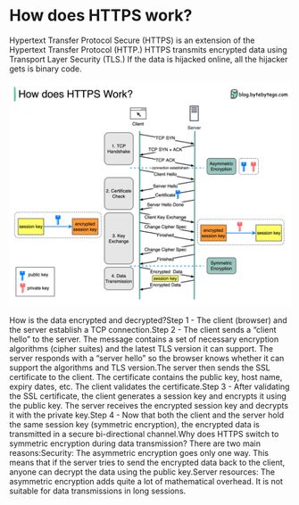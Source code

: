 # How does HTTPS work?

Hypertext Transfer Protocol Secure (HTTPS) is an extension of the Hypertext Transfer Protocol (HTTP.) HTTPS transmits encrypted data using Transport Layer Security (TLS.) If the data is hijacked online, all the hijacker gets is binary code.<p>
  <img src="../images/https.jpg" />
</p>
How is the data encrypted and decrypted?Step 1 - The client (browser) and the server establish a TCP connection.Step 2 - The client sends a “client hello” to the server. The message contains a set of necessary encryption algorithms (cipher suites) and the latest TLS version it can support. The server responds with a “server hello” so the browser knows whether it can support the algorithms and TLS version.The server then sends the SSL certificate to the client. The certificate contains the public key, host name, expiry dates, etc. The client validates the certificate.Step 3 - After validating the SSL certificate, the client generates a session key and encrypts it using the public key. The server receives the encrypted session key and decrypts it with the private key.Step 4 - Now that both the client and the server hold the same session key (symmetric encryption), the encrypted data is transmitted in a secure bi-directional channel.Why does HTTPS switch to symmetric encryption during data transmission? There are two main reasons:Security: The asymmetric encryption goes only one way. This means that if the server tries to send the encrypted data back to the client, anyone can decrypt the data using the public key.Server resources: The asymmetric encryption adds quite a lot of mathematical overhead. It is not suitable for data transmissions in long sessions.
